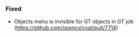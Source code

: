 ### Fixed

- Objects menu is invisible for GT objects in GT job
  (<https://github.com/opencv/cvat/pull/7714>)
